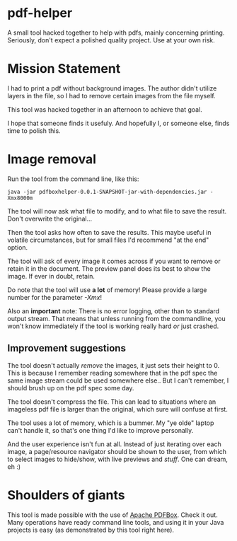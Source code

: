 # pdf-helper
A small tool hacked together to help with pdfs, mainly concerning printing. Seriously, don't expect a polished quality project. Use at your own risk.

# Mission Statement
I had to print a pdf without background images. The author didn't utilize layers in the file, so I had to remove certain images from the file myself.

This tool was hacked together in an afternoon to achieve that goal.

I hope that someone finds it usefuly. And hopefully I, or someone else, finds time to polish this.

# Image removal

Run the tool from the command line, like this:

```
java -jar pdfboxhelper-0.0.1-SNAPSHOT-jar-with-dependencies.jar -Xmx8000m
```

The tool will now ask what file to modify, and to what file to save the result. Don't overwrite the original...

Then the tool asks how often to save the results. This maybe useful in volatile circumstances, but for small files I'd recommend "at the end" option.

The tool will ask of every image it comes across if you want to remove or retain it in the document. The preview panel does its best to show the image. If ever in doubt, retain.

Do note that the tool will use __a lot__ of memory! Please provide a large number for the parameter _-Xmx_!

Also an __important__ note: There is no error logging, other than to standard output stream. That means that unless running from the commandline, you won't know immediately if the tool is working really hard _or_ just crashed.

## Improvement suggestions

The tool doesn't actually _remove_ the images, it just sets their height to 0. This is because I remember reading somewhere that in the pdf spec the same image stream could be used somewhere else.. But I can't remember, I should brush up on the pdf spec some day.

The tool doesn't compress the file. This can lead to situations where an imageless pdf file is larger than the original, which sure will confuse at first.

The tool uses a lot of memory, which is a bummer. My "ye olde" laptop can't handle it, so that's one thing I'd like to improve personally.

And the user experience isn't fun at all. Instead of just iterating over each image, a page/resource navigator should be shown to the user, from which to select images to hide/show, with live previews and _stuff_. One can dream, eh :)

# Shoulders of giants

This tool is made possible with the use of [Apache PDFBox](https://pdfbox.apache.org/). Check it out. Many operations have ready command line tools, and using it in your Java projects is easy (as demonstrated by this tool right here).
